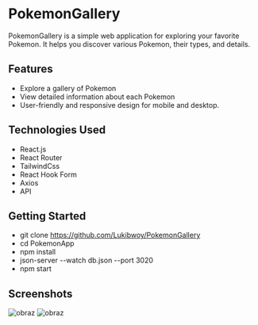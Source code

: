 # PokemonGallery

PokemonGallery is a simple web application for exploring your favorite Pokemon. It helps you discover various Pokemon, their types, and details.

## Features

- Explore a gallery of Pokemon
- View detailed information about each Pokemon
- User-friendly and responsive design for mobile and desktop.

## Technologies Used

- React.js
- React Router
- TailwindCss
- React Hook Form
- Axios
- API

## Getting Started

- git clone https://github.com/Lukibwoy/PokemonGallery
- cd PokemonApp
- npm install
- json-server --watch db.json --port 3020
- npm start

## Screenshots
![obraz](https://github.com/Lukibwoy/PokemonGallery/assets/86016888/e25899e6-ce92-4109-af0f-c01aec8f8201)
![obraz](https://github.com/Lukibwoy/PokemonGallery/assets/86016888/c92aee3c-19e3-49b8-bc5b-7b4bd1e4120e)



